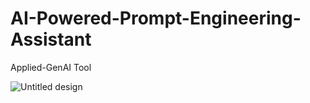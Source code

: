 # AI-Powered-Prompt-Engineering-Assistant
Applied-GenAI Tool

![Untitled design](https://github.com/user-attachments/assets/7df0e938-ef82-4ecf-940d-a39bb28142e8)
